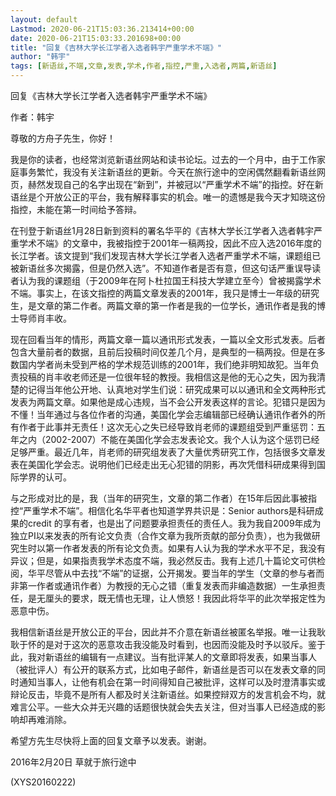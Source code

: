 ```yaml
---
layout: default
Lastmod: 2020-06-21T15:03:36.213414+00:00
date: 2020-06-21T15:03:33.201698+00:00
title: "回复《吉林大学长江学者入选者韩宇严重学术不端》"
author: "韩宇"
tags: [新语丝,不端,文章,发表,学术,作者,指控,严重,入选者,两篇,新语丝]
---
```


回复《吉林大学长江学者入选者韩宇严重学术不端》

作者：韩宇

尊敬的方舟子先生，你好！

我是你的读者，也经常浏览新语丝网站和读书论坛。过去的一个月中，由于工作家庭事务繁忙，我没有关注新语丝的更新。今天在旅行途中的空闲偶然翻看新语丝网页，赫然发现自己的名字出现在“新到”，并被冠以“严重学术不端”的指控。好在新语丝是个开放公正的平台，我有解释事实的机会。唯一的遗憾是我今天才知晓这份指控，未能在第一时间给予答辩。

在刊登于新语丝1月28日新到资料的署名华平的《吉林大学长江学者入选者韩宇严重学术不端》的文章中，我被指控于2001年一稿两投，因此不应入选2016年度的长江学者。该文提到“我们发现吉林大学长江学者入选者严重学术不端，课题组已被新语丝多次揭露，但是仍然入选”。不知道作者是否有意，但这句话严重误导读者认为我的课题组（于2009年在阿卜杜拉国王科技大学建立至今）曾被揭露学术不端。事实上，在该文指控的两篇文章发表的2001年，我只是博士一年级的研究生，是文章的第二作者。两篇文章的第一作者是我的一位学长，通讯作者是我的博士导师肖丰收。

现在回看当年的情形，两篇文章一篇以通讯形式发表，一篇以全文形式发表。后者包含大量前者的数据，且前后投稿时间仅差几个月，是典型的一稿两投。但是在多数国内学者尚未受到严格的学术规范训练的2001年，我们绝非明知故犯。当年负责投稿的肖丰收老师还是一位很年轻的教授。我相信这是他的无心之失，因为我清楚的记得当年他公开地、认真地对学生们说：研究成果可以以通讯和全文两种形式发表为两篇文章。如果他是成心违规，当不会公开发表这样的言论。犯错只是因为不懂！当年通过与各位作者的沟通，美国化学会志编辑部已经确认通讯作者外的所有作者于此事并无责任！这次无心之失已经导致肖老师的课题组受到严重惩罚：五年之内（2002-2007）不能在美国化学会志发表论文。我个人认为这个惩罚已经足够严重。最近几年，肖老师的研究组发表了大量优秀研究工作，包括很多文章发表在美国化学会志。说明他们已经走出无心犯错的阴影，再次凭借科研成果得到国际学界的认可。

与之形成对比的是，我（当年的研究生，文章的第二作者）在15年后因此事被指控“严重学术不端”。相信化名华平者也知道学界共识是：Senior authors是科研成果的credit 的享有者，也是出了问题要承担责任的责任人。我为我自2009年成为独立PI以来发表的所有论文负责（合作文章为我所贡献的部分负责），也为我做研究生时以第一作者发表的所有论文负责。如果有人认为我的学术水平不足，我没有异议；但是，如果指责我学术态度不端，我必然反击。我有上述几十篇论文可供检阅，华平尽管从中去找“不端”的证据，公开揭发。要当年的学生（文章的参与者而非第一作者或通讯作者）为教授的无心之错（重复发表而非编造数据）一生承担责任，是无厘头的要求，既无情也无理，让人愤怒！我因此将华平的此次举报定性为恶意中伤。

我相信新语丝是开放公正的平台，因此并不介意在新语丝被匿名举报。唯一让我耿耿于怀的是对于这次的恶意攻击我没能及时看到，也因而没能及时予以驳斥。鉴于此，我对新语丝的编辑有一点建议。当有批评某人的文章即将发表，如果当事人（被批评人）有公开的联系方式，比如电子邮件，新语丝是否可以在发表文章的同时通知当事人，让他有机会在第一时间得知自己被批评，这样可以及时澄清事实或辩论反击，毕竟不是所有人都及时关注新语丝。如果控辩双方的发言机会不均，就难言公平。一些大众并无兴趣的话题很快就会失去关注，但对当事人已经造成的影响却再难消除。

希望方先生尽快将上面的回复文章予以发表。谢谢。

2016年2月20日 草就于旅行途中

(XYS20160222)

